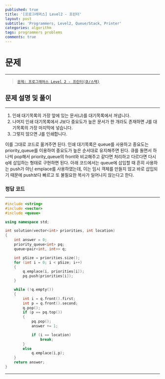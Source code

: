 ```yaml
---
published: true
title: '[프로그래머스] Level2 - 프린터'
layout: post
subtitle: 'Programmers, Level2, Queue/Stack, Printer'
categories: algorithm
tags: programmers problems
comments: true
---
```


# **문제**
---
> [`문제: 프로그래머스 Level 2 - 프린터(큐/스택)`](https://programmers.co.kr/learn/courses/30/lessons/42587)

## **문제 설명 및 풀이**
---
1. 인쇄 대기목록의 가장 앞에 있는 문서(J)를 대기목록에서 꺼냅니다.
2. 나머지 인쇄 대기목록에서 J보다 중요도가 높은 문서가 한 개라도 존재하면 J를 대기목록의 가장 마지막에 넣습니다.
3. 그렇지 않으면 J를 인쇄합니다.

이를 그대로 코드로 옮겨주면 된다. 인쇄 대기목록은 queue를 사용하고 중요도는 priority_queue를 이용하여 중요도가 높은 순서대로 유지해주면 된다. 큐를 돌면서 하나씩 pop해서 priority_queue의 front와 비교해주고 같다면 처리하고 다르다면 다시 q에 삽입하는 형태로 구현하면 된다.
아래 코드에서는 queue에 삽입할 때 흔히 사용하는 push가 아닌 emplace를 사용하였는데, 이는 임시 객체를 만들지 않고 바로 삽입되기 때문에 push보다 빠르고 또 불필요한 복사가 일어나지 않는다고 한다.
### **정답 코드**
---
```cpp
#include <string>
#include <vector>
#include <queue>

using namespace std;

int solution(vector<int> priorities, int location)
{
    int answer = 0;
    priority_queue<int> pq;
    queue<pair<int, int>> q;

    int pSize = priorities.size();
    for (int i = 0; i < pSize; i++)
    {
        q.emplace(i, priorities[i]);
        pq.push(priorities[i]);
    }

    while (!q.empty())
    {
        int i = q.front().first;
        int p = q.front().second;
        q.pop();
        if (p == pq.top())
        {
            pq.pop();
            answer += 1;

            if (i == location)
                break;
        }
        else
            q.emplace(i,p);
    }
    return answer;
}
```
---
